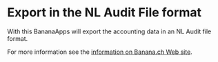 # Export in the NL Audit File format

With this BananaApps will export the accounting data in an NL Audit file format.

For more information see the [information on Banana.ch Web site](https://www.banana.ch/apps/en/node/8543).

